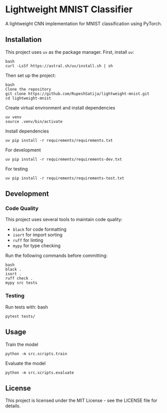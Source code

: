 # Lightweight MNIST Classifier

A lightweight CNN implementation for MNIST classification using PyTorch.

## Installation

This project uses `uv` as the package manager. First, install `uv`:

```
bash
curl -LsSf https://astral.sh/uv/install.sh | sh
```

Then set up the project:

```
bash
Clone the repository
git clone https://github.com/RupeshSatija/lightweight-mnist.git
cd lightweight-mnist
```

Create virtual environment and install dependencies
```
uv venv
source .venv/bin/activate 
```

Install dependencies
```
uv pip install -r requirements/requirements.txt
```
For development
```
uv pip install -r requirements/requirements-dev.txt
```
For testing
```
uv pip install -r requirements/requirements-test.txt
```

## Development

### Code Quality

This project uses several tools to maintain code quality:
- `black` for code formatting
- `isort` for import sorting
- `ruff` for linting
- `mypy` for type checking

Run the following commands before committing:

```
bash
black .
isort .
ruff check .
mypy src tests
```

### Testing

Run tests with:
bash
```
pytest tests/
```

## Usage
Train the model
```
python -m src.scripts.train
```
Evaluate the model
```
python -m src.scripts.evaluate
```

## License
This project is licensed under the MIT License - see the LICENSE file for details.